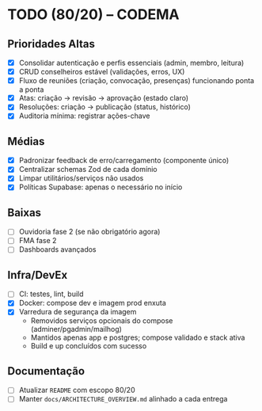# TODO (80/20) – CODEMA

## Prioridades Altas
- [x] Consolidar autenticação e perfis essenciais (admin, membro, leitura)
- [x] CRUD conselheiros estável (validações, erros, UX)
- [x] Fluxo de reuniões (criação, convocação, presenças) funcionando ponta a ponta
- [x] Atas: criação → revisão → aprovação (estado claro)
- [x] Resoluções: criação → publicação (status, histórico)
- [x] Auditoria mínima: registrar ações-chave

## Médias
- [x] Padronizar feedback de erro/carregamento (componente único)
- [x] Centralizar schemas Zod de cada domínio
- [x] Limpar utilitários/serviços não usados
- [x] Políticas Supabase: apenas o necessário no início

## Baixas
- [ ] Ouvidoria fase 2 (se não obrigatório agora)
- [ ] FMA fase 2
- [ ] Dashboards avançados

## Infra/DevEx
- [ ] CI: testes, lint, build
- [x] Docker: compose dev e imagem prod enxuta
- [x] Varredura de segurança da imagem
  - Removidos serviços opcionais do compose (adminer/pgadmin/mailhog)
  - Mantidos apenas app e postgres; compose validado e stack ativa
  - Build e up concluídos com sucesso

## Documentação
- [ ] Atualizar `README` com escopo 80/20
- [ ] Manter `docs/ARCHITECTURE_OVERVIEW.md` alinhado a cada entrega
